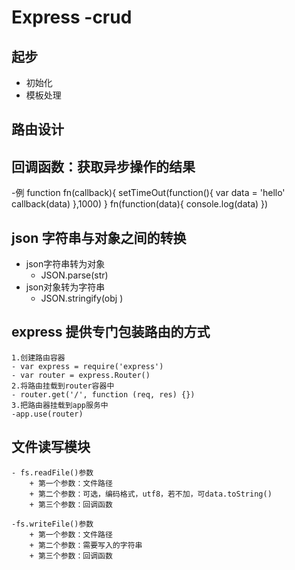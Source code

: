# Express -crud

## 起步

- 初始化
- 模板处理

## 路由设计

## 回调函数：获取异步操作的结果

-例
    function fn(callback){
        setTimeOut(function(){
            var data = 'hello'
            callback(data)
        },1000)
    }
    <!--获取data-->
    fn(function(data){
        console.log(data)
    })

## json 字符串与对象之间的转换

- json字符串转为对象
    + JSON.parse(str)
- json对象转为字符串
    + JSON.stringify(obj
    )

## express 提供专门包装路由的方式

    1.创建路由容器
    - var express = require('express')
    - var router = express.Router() 
    2.将路由挂载到router容器中
    - router.get('/', function (req, res) {})
    3.把路由器挂载到app服务中
    -app.use(router)

## 文件读写模块

    - fs.readFile()参数
        + 第一个参数：文件路径
        + 第二个参数：可选，编码格式，utf8，若不加，可data.toString()
        + 第三个参数：回调函数
    
    -fs.writeFile()参数
        + 第一个参数：文件路径
        + 第二个参数：需要写入的字符串
        + 第三个参数：回调函数